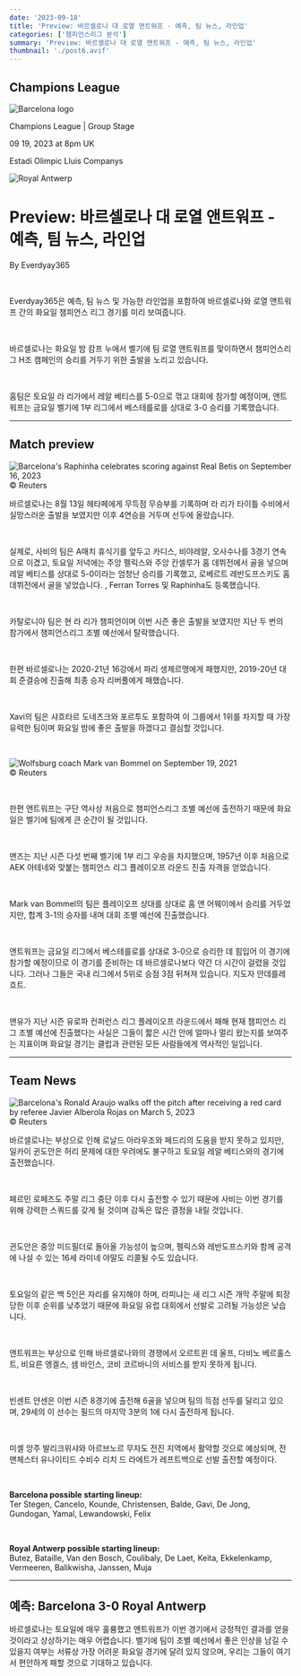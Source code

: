 ```yaml
---
date: '2023-09-18'
title: 'Preview: 바르셀로나 대 로열 앤트워프 - 예측, 팀 뉴스, 라인업'
categories: ['챔피언스리그 분석']
summary: 'Preview: 바르셀로나 대 로열 앤트워프 - 예측, 팀 뉴스, 라인업'
thumbnail: './post6.avif'
---
```


## Champions League

![Barcelona logo](https://sm.imgix.net/19/06/barlog.png?w=60&h=60&auto=compress,format&fit=clip 'Barcelona logo')

Champions League | Group Stage

09 19, 2023 at 8pm UK

Estadi Olimpic Lluis Companys

![Royal Antwerp](https://sm.imgix.net/23/29/antlog.png?w=60&h=60&auto=compress,format&fit=clip 'Royal Antwerp')

# Preview: 바르셀로나 대 로열 앤트워프 - 예측, 팀 뉴스, 라인업

By Everdyay365

<br />

Everdyay365은 예측, 팀 뉴스 및 가능한 라인업을 포함하여 바르셀로나와 로열 앤트워프 간의 화요일 챔피언스 리그 경기를 미리 보여줍니다.

<br />

바르셀로나는 화요일 밤 캄프 누에서 벨기에 팀 로열 앤트워프를 맞이하면서 챔피언스리그 H조 캠페인의 승리를 거두기 위한 출발을 노리고 있습니다.

<br />

홈팀은 토요일 라 리가에서 레알 베티스를 5-0으로 꺾고 대회에 참가할 예정이며, 앤트워프는 금요일 벨기에 1부 리그에서 베스테를로를 상대로 3-0 승리를 기록했습니다.

---

## Match preview

![Barcelona's Raphinha celebrates scoring against Real Betis on September 16, 2023](https://sm.imgix.net/23/37/barbet.JPG?w=640&h=480&auto=compress,format&fit=clip "Barcelona's Raphinha celebrates scoring against Real Betis on September 16, 2023")<br/>© Reuters

바르셀로나는 8월 13일 헤타페에게 무득점 무승부를 기록하며 라 리가 타이틀 수비에서 실망스러운 출발을 보였지만 이후 4연승을 거두며 선두에 올랐습니다.

<br />

실제로, 사비의 팀은 A매치 휴식기를 앞두고 카디스, 비야레알, 오사수나를 3경기 연속으로 이겼고, 토요일 저녁에는 주앙 펠릭스와 주앙 칸셀루가 홈 데뷔전에서 골을 넣으며 레알 베티스를 상대로 5-0이라는 엄청난 승리를 기록했고, 로베르트 레반도프스키도 홈 데뷔전에서 골을 넣었습니다. , Ferran Torres 및 Raphinha도 등록했습니다.

<br />

카탈로니아 팀은 현 라 리가 챔피언이며 이번 시즌 좋은 출발을 보였지만 지난 두 번의 참가에서 챔피언스리그 조별 예선에서 탈락했습니다.

<br />

한편 바르셀로나는 2020-21년 16강에서 파리 생제르맹에게 패했지만, 2019-20년 대회 준결승에 진출해 최종 승자 리버풀에게 패했습니다.

<br />

Xavi의 팀은 샤흐타르 도네츠크와 포르투도 포함하여 이 그룹에서 1위를 차지할 때 가장 유력한 팀이며 화요일 밤에 좋은 출발을 하겠다고 결심할 것입니다.

<br />

![Wolfsburg coach Mark van Bommel on September 19, 2021](https://sm.imgix.net/21/37/mark-van-bommel.jpg?w=640&h=480&auto=compress,format&fit=clip 'Wolfsburg coach Mark van Bommel on September 19, 2021')<br/>© Reuters

<br />

한편 앤트워프는 구단 역사상 처음으로 챔피언스리그 조별 예선에 출전하기 때문에 화요일은 벨기에 팀에게 큰 순간이 될 것입니다.

<br />

맨즈는 지난 시즌 다섯 번째 벨기에 1부 리그 우승을 차지했으며, 1957년 이후 처음으로 AEK 아테네와 맞붙는 챔피언스 리그 플레이오프 라운드 진출 자격을 얻었습니다.

<br />

Mark van Bommel의 팀은 플레이오프 상대를 상대로 홈 앤 어웨이에서 승리를 거두었지만, 합계 3-1의 승자를 내며 대회 조별 예선에 진출했습니다.

<br />

앤트워프는 금요일 리그에서 베스테를로를 상대로 3-0으로 승리한 데 힘입어 이 경기에 참가할 예정이므로 이 경기를 준비하는 데 바르셀로나보다 약간 더 시간이 걸렸을 것입니다. 그러나 그들은 국내 리그에서 5위로 승점 3점 뒤쳐져 있습니다. 지도자 안데를레흐트.

<br />

맨유가 지난 시즌 유로파 컨퍼런스 리그 플레이오프 라운드에서 패해 현재 챔피언스 리그 조별 예선에 진출했다는 사실은 그들이 짧은 시간 안에 얼마나 멀리 왔는지를 보여주는 지표이며 화요일 경기는 클럽과 관련된 모든 사람들에게 역사적인 일입니다.

---

## Team News

![Barcelona's Ronald Araujo walks off the pitch after receiving a red card by referee Javier Alberola Rojas on March 5, 2023](https://sm.imgix.net/23/10/ronald-araujo.jpg?w=640&h=480&auto=compress,format&fit=clip "Barcelona's Ronald Araujo walks off the pitch after receiving a red card by referee Javier Alberola Rojas on March 5, 2023")<br/>© Reuters

바르셀로나는 부상으로 인해 로날드 아라우조와 페드리의 도움을 받지 못하고 있지만, 일카이 귄도안은 허리 문제에 대한 우려에도 불구하고 토요일 레알 베티스와의 경기에 출전했습니다.

<br />

페르민 로페즈도 주말 리그 중단 이후 다시 출전할 수 있기 때문에 사비는 이번 경기를 위해 강력한 스쿼드를 갖게 될 것이며 감독은 많은 결정을 내릴 것입니다.

<br />

귄도안은 중앙 미드필더로 돌아올 가능성이 높으며, 펠릭스와 레반도프스키와 함께 공격에 나설 수 있는 16세 라미네 야말도 리콜될 수도 있습니다.

<br />

토요일의 같은 백 5인은 자리를 유지해야 하며, 라피냐는 새 리그 시즌 개막 주말에 퇴장당한 이후 순위를 낮추었기 때문에 화요일 유럽 대회에서 선발로 고려될 가능성은 낮습니다.

<br />

앤트워프는 부상으로 인해 바르셀로나와의 경쟁에서 오르트윈 데 울프, 다비노 베르훌스트, 비요른 엥겔스, 샘 바인스, 코비 코르바니의 서비스를 받지 못하게 됩니다.

<br />

빈센트 얀센은 이번 시즌 8경기에 출전해 6골을 넣으며 팀의 득점 선두를 달리고 있으며, 29세의 이 선수는 필드의 마지막 3분의 1에 다시 출전하게 됩니다.

<br />

미셸 앙주 발리크위샤와 아르브노르 무자도 전진 지역에서 활약할 것으로 예상되며, 전 맨체스터 유나이티드 수비수 리치 드 라에트가 레프트백으로 선발 출전할 예정이다.

<br />

**Barcelona possible starting lineup:**  
Ter Stegen, Cancelo, Kounde, Christensen, Balde, Gavi, De Jong, Gundogan, Yamal, Lewandowski, Felix

<br />

**Royal Antwerp possible starting lineup:**  
Butez, Bataille, Van den Bosch, Coulibaly, De Laet, Keita, Ekkelenkamp, Vermeeren, Balikwisha, Janssen, Muja

---

## 예측: Barcelona 3-0 Royal Antwerp

바르셀로나는 토요일에 매우 훌륭했고 앤트워프가 이번 경기에서 긍정적인 결과를 얻을 것이라고 상상하기는 매우 어렵습니다. 벨기에 팀이 조별 예선에서 좋은 인상을 남길 수 있을지 여부는 서류상 가장 어려운 화요일 경기에 달려 있지 않으며, 우리는 그들이 여기서 편안하게 패할 것으로 기대하고 있습니다.

<br />
